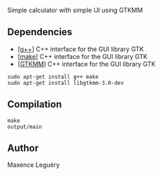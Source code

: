 Simple calculator with simple UI using GTKMM

## Dependencies

* [[g++](https://gcc.gnu.org/)] C++ interface for the GUI library GTK
* [[make](https://www.gnu.org/software/make/)] C++ interface for the GUI library GTK
* [[GTKMM](https://gtkmm.org/en/index.html)] C++ interface for the GUI library GTK

```
sudo apt-get install g++ make
sudo apt-get install libgtkmm-3.0-dev
```

## Compilation

```
make
output/main
```

## Author

Maxence Leguéry